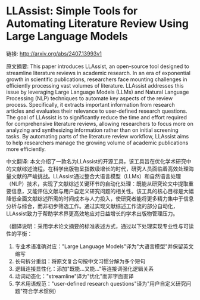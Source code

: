 # LLAssist: Simple Tools for Automating Literature Review Using Large Language Models

链接: http://arxiv.org/abs/2407.13993v1

原文摘要:
This paper introduces LLAssist, an open-source tool designed to streamline
literature reviews in academic research. In an era of exponential growth in
scientific publications, researchers face mounting challenges in efficiently
processing vast volumes of literature. LLAssist addresses this issue by
leveraging Large Language Models (LLMs) and Natural Language Processing (NLP)
techniques to automate key aspects of the review process. Specifically, it
extracts important information from research articles and evaluates their
relevance to user-defined research questions. The goal of LLAssist is to
significantly reduce the time and effort required for comprehensive literature
reviews, allowing researchers to focus more on analyzing and synthesizing
information rather than on initial screening tasks. By automating parts of the
literature review workflow, LLAssist aims to help researchers manage the
growing volume of academic publications more efficiently.

中文翻译:
本文介绍了一款名为LLAssist的开源工具，该工具旨在优化学术研究中的文献综述流程。在科学出版物呈指数级增长的时代，研究人员面临着高效处理海量文献的严峻挑战。LLAssist通过整合大语言模型（LLMs）和自然语言处理（NLP）技术，实现了文献综述关键环节的自动化处理：既能从研究论文中提取重要信息，又能评估文献与用户自定义研究问题的相关性。该工具的核心目标是大幅降低全面文献综述所需的时间成本与人力投入，使研究者能将更多精力集中于信息分析与综合，而非初步筛选工作。通过实现文献综述工作流的部分自动化，LLAssist致力于帮助学术界更高效地应对日益增长的学术出版物管理压力。

（翻译说明：采用学术论文摘要的标准表述方式，通过以下处理实现专业性与可读性的平衡：
1. 专业术语准确对应："Large Language Models"译为"大语言模型"并保留英文缩写
2. 长句拆分重组：将原文复合句按中文习惯分解为多个短句
3. 逻辑连接显性化：添加"既能...又能..."等连接词强化逻辑关系
4. 动词动态化："streamline"译为"优化"而非字面直译
5. 学术用语规范："user-defined research questions"译为"用户自定义研究问题"符合学术惯例）
